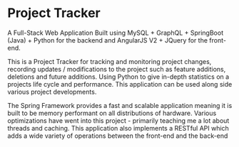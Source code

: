 # Project Tracker
A Full-Stack Web Application Built using MySQL + GraphQL + SpringBoot (Java) + Python for the backend and AngularJS V2 + JQuery for the front-end.

This is a Project Tracker for tracking and monitoring project changes, recording updates / modifications to the project such as feature additions, deletions and future additions.
Using Python to give in-depth statistics on a projects life cycle and performance. This application can be used along side various project developments.

The Spring Framework provides a fast and scalable application meaning it is built to be memory performant on all distributions of hardware. Various optimizations have
went into this project - primarily teaching me a lot about threads and caching. This application also implements a RESTful API which adds a wide variety of operations between
the front-end and the back-end

